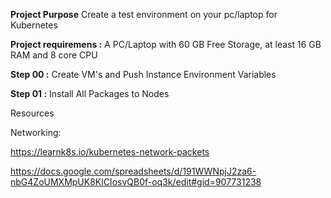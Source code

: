 **Project Purpose** Create a test environment on your pc/laptop for Kubernetes

**Project requiremens :** A PC/Laptop with 60 GB Free Storage, at least 16 GB RAM and 8 core CPU


**Step 00 :** Create VM's and Push Instance Environment Variables

**Step 01 :** Install All Packages to Nodes 

Resources

Networking:

https://learnk8s.io/kubernetes-network-packets

https://docs.google.com/spreadsheets/d/191WWNpjJ2za6-nbG4ZoUMXMpUK8KlCIosvQB0f-oq3k/edit#gid=907731238
